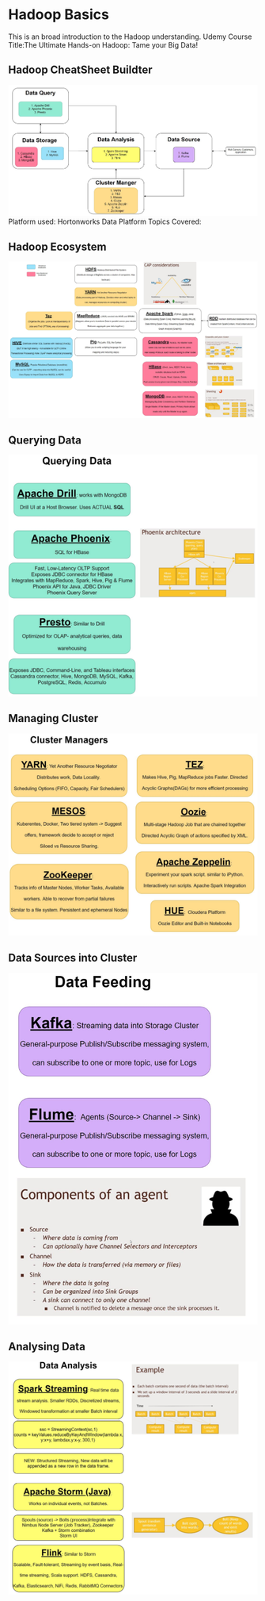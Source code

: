 # Hadoop Basics
This is an broad introduction to the Hadoop understanding.
Udemy Course Title:The Ultimate Hands-on Hadoop: Tame your Big Data!

## **Hadoop CheatSheet Buildter**
![Cheatsheet](12-Images/Cheatsheet.JPG)
Platform used: Hortonworks Data Platform
Topics Covered:
## **Hadoop Ecosystem**
![Hadoop Ecosystem](12-Images/Hadoop%20Ecosystem.JPG)

## **Querying Data**
![Querying Data](12-Images/Querying%20Data.JPG)

## **Managing Cluster**
![Cluster Managers](12-Images/Cluster%20Managers.JPG)

## **Data Sources into Cluster**
![Data Feeding](12-Images/Data%20Feeding.JPG)

## **Analysing Data**
![Data Analysis](12-Images/Data%20Analysis.JPG)
